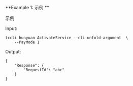 **Example 1: 示例	**

示例	


Input: 

```
tccli hunyuan ActivateService --cli-unfold-argument  \
    --PayMode 1
```

Output: 
```
{
    "Response": {
        "RequestId": "abc"
    }
}
```

